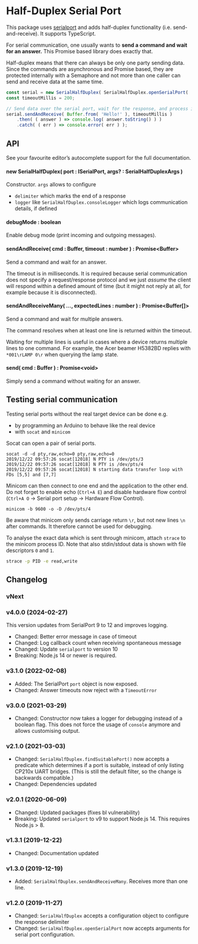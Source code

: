 # Half-Duplex Serial Port

This package uses [serialport](https://www.npmjs.com/package/serialport) and adds half-duplex functionality (i.e. send-and-receive).
It supports TypeScript.

For serial communication, one usually wants to **send a command and wait for an
answer.** This Promise based library does exactly that.

Half-duplex means that there can always be only one party sending data. Since the commands are asynchronous
and Promise based, they are protected internally with a Semaphore and not more than one caller can send and
receive data at the same time.

```javascript
const serial = new SerialHalfDuplex( SerialHalfDuplex.openSerialPort( '/dev/ttyUSB0' ) );
const timeoutMillis = 200;

// Send data over the serial port, wait for the response, and process it
serial.sendAndReceive( Buffer.from( 'Hello!' ), timeoutMillis )
    .then( ( answer ) => console.log( answer.toString() ) )
    .catch( ( err ) => console.error( err ) );
```

## API

See your favourite editor’s autocomplete support for the full documentation.


#### new SerialHalfDuplex( port : ISerialPort, args? : SerialHalfDuplexArgs )

Constructor. `args` allows to configure

* `delimiter` which marks the end of a response
* `logger` like `SerialHalfDuplex.consoleLogger` which logs communication
  details, if defined


#### debugMode : boolean

Enable debug mode (print incoming and outgoing messages).


#### sendAndReceive( cmd : Buffer, timeout : number ) : Promise&lt;Buffer&gt;

Send a command and wait for an answer.

The timeout is in milliseconds. It is required because serial communication
does not specify a request/response protocol and we just *assume* the client
will respond within a defined amount of time (but it might not reply at all,
for example because it is disconnected).


#### sendAndReceiveMany( …, expectedLines : number ) : Promise&lt;Buffer[]&gt;

Send a command and wait for multiple answers.

The command resolves when at least one line is returned within the timeout.

Waiting for multiple lines is useful in cases where a device returns multiple
lines to one command. For example, the Acer beamer H5382BD replies with
`*001\rLAMP 0\r` when querying the lamp state.


#### send( cmd : Buffer ) : Promise&lt;void&gt;

Simply send a command without waiting for an answer.


## Testing serial communication

Testing serial ports without the real target device can be done e.g.

* by programming an Arduino to behave like the real device
* with `socat` and `minicom`

Socat can open a pair of serial ports.

    socat -d -d pty,raw,echo=0 pty,raw,echo=0
    2019/12/22 09:57:26 socat[12018] N PTY is /dev/pts/3
    2019/12/22 09:57:26 socat[12018] N PTY is /dev/pts/4
    2019/12/22 09:57:26 socat[12018] N starting data transfer loop with FDs [5,5] and [7,7]

Minicom can then connect to one end and the application to the other end. Do
not forget to enable echo (`Ctrl+A E`) and disable hardware flow control
(`Ctrl+A O` → Serial port setup → Hardware Flow Control).

```
minicom -b 9600 -o -D /dev/pts/4
```

Be aware that minicom only sends carriage return `\r`, but not new lines `\n`
after commands. It therefore cannot be used for debugging.

To analyse the exact data which is sent through minicom, attach `strace` to the
minicom process ID. Note that also stdin/stdout data is shown with file
descriptors `0` and `1`.

```bash
strace -p PID -e read,write
```


## Changelog


### vNext

### v4.0.0 (2024-02-27)

This version updates from SerialPort 9 to 12 and improves logging.

* Changed: Better error message in case of timeout
* Changed: Log callback count when receiving spontaneous message
* Changed: Update `serialport` to version 10
* Breaking: Node.js 14 or newer is required.

### v3.1.0 (2022-02-08)

* Added: The SerialPort `port` object is now exposed.
* Changed: Answer timeouts now reject with a `TimeoutError`

### v3.0.0 (2021-03-29)

* Changed: Constructor now takes a logger for debugging instead of a boolean flag.
  This does not force the usage of `console` anymore and allows customising output.


### v2.1.0 (2021-03-03)

* Changed: `SerialHalfDuplex.findSuitablePort()` now accepts a predicate
  which determines if a port is suitable, instead of only listing CP210x UART bridges.
  (This is still the default filter, so the change is backwards compatible.)
* Changed: Dependencies updated

### v2.0.1 (2020-06-09)

* Changed: Updated packages (fixes bl vulnerability)
* Breaking: Updated `serialport` to v9 to support Node.js 14. This requires Node.js > 8.

### v1.3.1 (2019-12-22)

* Changed: Documentation updated

### v1.3.0 (2019-12-19)

* Added: `SerialHalfDuplex.sendAndReceiveMany`. Receives more than one line.

### v1.2.0 (2019-11-27)

* Changed: `SerialHalfDuplex` accepts a configuration object to configure the response delimiter
* Changed: `SerialHalfDuplex.openSerialPort` now accepts arguments for serial port configuration.

